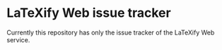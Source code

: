 # LaTeXify Web issue tracker

Currently this repository has only the issue tracker of the LaTeXify Web service.

